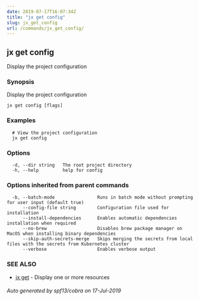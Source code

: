 ```yaml
---
date: 2019-07-17T16:07:34Z
title: "jx get config"
slug: jx_get_config
url: /commands/jx_get_config/
---
```

## jx get config

Display the project configuration

### Synopsis

Display the project configuration

```
jx get config [flags]
```

### Examples

```
  # View the project configuration
  jx get config
```

### Options

```
  -d, --dir string   The root project directory
  -h, --help         help for config
```

### Options inherited from parent commands

```
  -b, --batch-mode                Runs in batch mode without prompting for user input (default true)
      --config-file string        Configuration file used for installation
      --install-dependencies      Enables automatic dependencies installation when required
      --no-brew                   Disables brew package manager on MacOS when installing binary dependencies
      --skip-auth-secrets-merge   Skips merging the secrets from local files with the secrets from Kubernetes cluster
      --verbose                   Enables verbose output
```

### SEE ALSO

* [jx get](/commands/jx_get/)	 - Display one or more resources

###### Auto generated by spf13/cobra on 17-Jul-2019
